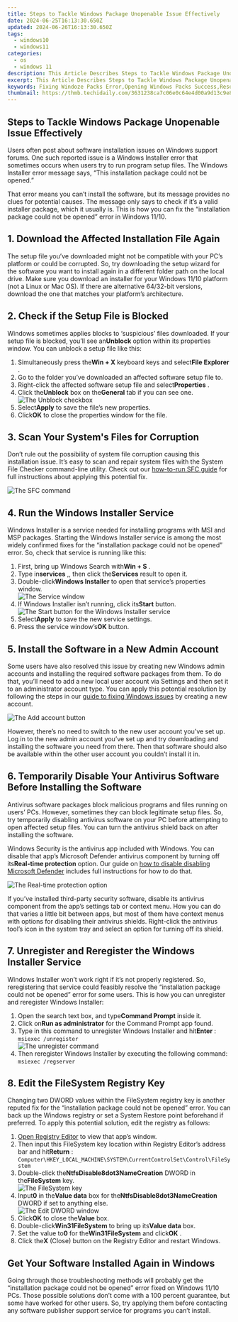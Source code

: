 ```yaml
---
title: Steps to Tackle Windows Package Unopenable Issue Effectively
date: 2024-06-25T16:13:30.650Z
updated: 2024-06-26T16:13:30.650Z
tags:
  - windows10
  - windows11
categories:
  - os
  - windows 11
description: This Article Describes Steps to Tackle Windows Package Unopenable Issue Effectively
excerpt: This Article Describes Steps to Tackle Windows Package Unopenable Issue Effectively
keywords: Fixing Windoze Packs Error,Opening Windows Packs Success,Resolve Windows Pack Closed,Tackling Unopened Window Packs,Solving Windows Package Lockup,Correcting Windows Pack Access,Overcoming Windows Unpack Issue
thumbnail: https://thmb.techidaily.com/3631238ca7c06e0c64e4d00a9d13c9e8220b196fb6f2fa2e2f0075e18f87eaf2.jpg
---
```


## Steps to Tackle Windows Package Unopenable Issue Effectively

 Users often post about software installation issues on Windows support forums. One such reported issue is a Windows Installer error that sometimes occurs when users try to run program setup files. The Windows Installer error message says, “This installation package could not be opened.”

 That error means you can’t install the software, but its message provides no clues for potential causes. The message only says to check if it’s a valid installer package, which it usually is. This is how you can fix the “installation package could not be opened” error in Windows 11/10.

## 1\. Download the Affected Installation File Again

 The setup file you’ve downloaded might not be compatible with your PC’s platform or could be corrupted. So, try downloading the setup wizard for the software you want to install again in a different folder path on the local drive. Make sure you download an installer for your Windows 11/10 platform (not a Linux or Mac OS). If there are alternative 64/32-bit versions, download the one that matches your platform’s architecture.

## 2\. Check if the Setup File is Blocked

 Windows sometimes applies blocks to ‘suspicious’ files downloaded. If your setup file is blocked, you’ll see an**Unblock** option within its properties window. You can unblock a setup file like this:

1. Simultaneously press the**Win + X** keyboard keys and select**File Explorer** .
2. Go to the folder you’ve downloaded an affected software setup file to.
3. Right-click the affected software setup file and select**Properties** .
4. Click the**Unblock** box on the**General** tab if you can see one.  
![The Unblock checkbox](https://static1.makeuseofimages.com/wordpress/wp-content/uploads/2023/03/unblock-checkbox1.jpg)
5. Select**Apply** to save the file’s new properties.
6. Click**OK** to close the properties window for the file.

## 3\. Scan Your System's Files for Corruption

 Don’t rule out the possibility of system file corruption causing this installation issue. It’s easy to scan and repair system files with the System File Checker command-line utility. Check out our [how-to-run SFC guide](https://www.makeuseof.com/system-file-checker-sfc-windows/) for full instructions about applying this potential fix.

![The SFC command](https://static1.makeuseofimages.com/wordpress/wp-content/uploads/2023/03/sfc-scannow-command2-1.jpg)

## 4\. Run the Windows Installer Service

 Windows Installer is a service needed for installing programs with MSI and MSP packages. Starting the Windows Installer service is among the most widely confirmed fixes for the “installation package could not be opened” error. So, check that service is running like this:

1. First, bring up Windows Search with**Win + S** .
2. Type in**services** ,, then click the**Services** result to open it.
3. Double-click**Windows Installer** to open that service’s properties window.  
![The Service window](https://static1.makeuseofimages.com/wordpress/wp-content/uploads/2023/03/the-service-window-1.jpg)
4. If Windows Installer isn’t running, click its**Start** button.  
![The Start button for the Windows Installer service](https://static1.makeuseofimages.com/wordpress/wp-content/uploads/2023/03/start-button-1.jpg)
5. Select**Apply** to save the new service settings.
6. Press the service window’s**OK** button.

## 5\. Install the Software in a New Admin Account

 Some users have also resolved this issue by creating new Windows admin accounts and installing the required software packages from them. To do that, you’ll need to add a new local user account via Settings and then set it to an administrator account type. You can apply this potential resolution by following the steps in our [guide to fixing Windows issues](https://www.makeuseof.com/tag/fix-windows-issues-creating-new-user-account/) by creating a new account.

![The Add account button](https://static1.makeuseofimages.com/wordpress/wp-content/uploads/2023/03/add-account-button-2.jpg)

 However, there’s no need to switch to the new user account you’ve set up. Log in to the new admin account you’ve set up and try downloading and installing the software you need from there. Then that software should also be available within the other user account you couldn’t install it in.

## 6\. Temporarily Disable Your Antivirus Software Before Installing the Software

 Antivirus software packages block malicious programs and files running on users’ PCs. However, sometimes they can block legitimate setup files. So, try temporarily disabling antivirus software on your PC before attempting to open affected setup files. You can turn the antivirus shield back on after installing the software.

 Windows Security is the antivirus app included with Windows. You can disable that app’s Microsoft Defender antivirus component by turning off its**Real-time protection** option. Our guide on [how to disable disabling Microsoft Defender](https://www.makeuseof.com/how-to-turn-off-microsoft-defender-windows-11/) includes full instructions for how to do that.

![The Real-time protection option](https://static1.makeuseofimages.com/wordpress/wp-content/uploads/2023/03/real-time-protection-setting-1.jpg)

 If you’ve installed third-party security software, disable its antivirus component from the app’s settings tab or context menu. How you can do that varies a little bit between apps, but most of them have context menus with options for disabling their antivirus shields. Right-click the antivirus tool’s icon in the system tray and select an option for turning off its shield.

## 7\. Unregister and Reregister the Windows Installer Service

 Windows Installer won’t work right if it’s not properly registered. So, reregistering that service could feasibly resolve the “installation package could not be opened” error for some users. This is how you can unregister and reregister Windows Installer:

1. Open the search text box, and type**Command Prompt** inside it.
2. Click on**Run as administrator** for the Command Prompt app found.
3. Type in this command to unregister Windows Installer and hit**Enter** :  
`msiexec /unregister`  
![The unregister command](https://static1.makeuseofimages.com/wordpress/wp-content/uploads/2023/03/unregister-command-2.jpg)
4. Then reregister Windows Installer by executing the following command:  
`msiexec /regserver`

## 8\. Edit the FileSystem Registry Key

 Changing two DWORD values within the FileSystem registry key is another reputed fix for the “installation package could not be opened” error. You can back up the Windows registry or set a System Restore point beforehand if preferred. To apply this potential solution, edit the registry as follows:

1. [Open Registry Editor](https://www.makeuseof.com/windows-11-open-registry-editor/) to view that app’s window.
2. Then input this FileSystem key location within Registry Editor’s address bar and hit**Return** :  
`Computer\HKEY_LOCAL_MACHINE\SYSTEM\CurrentControlSet\Control\FileSystem`
3. Double-click the**NtfsDisable8dot3NameCreation** DWORD in the**FileSystem** key.  
![The FileSystem key](https://static1.makeuseofimages.com/wordpress/wp-content/uploads/2023/03/registry-editor-window-2.jpg)
4. Input**0** in the**Value data** box for the**NtfsDisable8dot3NameCreation** DWORD if set to anything else.  
![The Edit DWORD window](https://static1.makeuseofimages.com/wordpress/wp-content/uploads/2023/03/edit-dword-option-2.jpg)
5. Click**OK** to close the**Value** box.
6. Double-click**Win31FileSystem** to bring up its**Value data** box.
7. Set the value to**0** for the**Win31FileSystem** and click**OK** .
8. Click the**X** (Close) button on the Registry Editor and restart Windows.

## Get Your Software Installed Again in Windows

 Going through those troubleshooting methods will probably get the “installation package could not be opened” error fixed on Windows 11/10 PCs. Those possible solutions don’t come with a 100 percent guarantee, but some have worked for other users. So, try applying them before contacting any software publisher support service for programs you can’t install.

<ins class="adsbygoogle"
     style="display:block"
     data-ad-format="autorelaxed"
     data-ad-client="ca-pub-7571918770474297"
     data-ad-slot="1223367746"></ins>



<ins class="adsbygoogle"
     style="display:block"
     data-ad-client="ca-pub-7571918770474297"
     data-ad-slot="8358498916"
     data-ad-format="auto"
     data-full-width-responsive="true"></ins>


